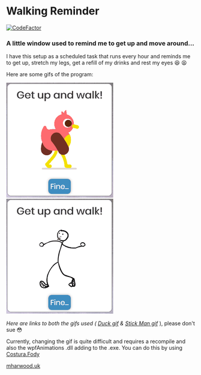 # Walking Reminder
[![CodeFactor](https://www.codefactor.io/repository/github/it-delinquent/walking_reminder/badge)](https://www.codefactor.io/repository/github/it-delinquent/walking_reminder)
### A little window used to remind me to get up and move around...

I have this setup as a scheduled task that runs every hour and reminds me to get up, stretch my legs, get a refill of 
my drinks and rest my eyes 😆 😫

Here are some gifs of the program:

![alt text](https://github.com/IT-Delinquent/WalkingReminder/blob/master/Walking_Reminder_Duck.gif)
![alt text](https://github.com/IT-Delinquent/WalkingReminder/blob/master/Walking_Reminder_Stick.gif)

*Here are links to both the gifs used ( [Duck gif](https://giphy.com/gifs/happy-walking-wings-3o7btLRcDoBW1RmyJi) & [Stick Man gif](https://giphy.com/gifs/animated-loop-walking-XGnWMiVXL87Xa/media)* ), please don't sue 😳

Currently, changing the gif is quite difficult and requires a recompile and also the wpfAnimations .dll adding to the .exe. 
You can do this by using [Costura.Fody](https://github.com/Fody/Costura "GitHub page for Costura Costura")

[mharwood.uk](https://mharwood.uk)
